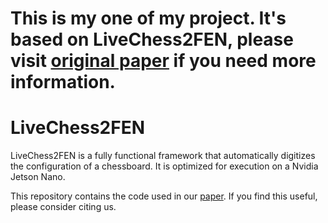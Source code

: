 # This is my one of my project. It's based on LiveChess2FEN, please visit [original paper](https://arxiv.org/abs/2012.06858) if you need more information.
# LiveChess2FEN

LiveChess2FEN is a fully functional framework that automatically digitizes
the configuration of a chessboard. It is optimized for execution on a
Nvidia Jetson Nano.

This repository contains the code used in our [paper](https://arxiv.org/abs/2012.06858). If you find this useful, please consider citing us.


